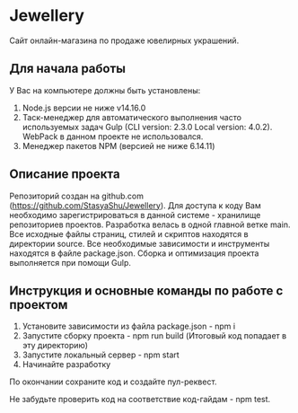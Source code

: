 # Jewellery

Сайт онлайн-магазина по продаже ювелирных украшений.
## Для начала работы 

У Вас на компьютере должны быть установлены: 
1. Node.js версии не ниже v14.16.0
2. Таск-менеджер для автоматического выполнения часто используемых задач Gulp (CLI version: 2.3.0 Local version: 4.0.2). WebPack в данном проекте не использовался.
3. Менеджер пакетов NPM (версией не ниже 6.14.11)

## Описание проекта
Репозиторий создан на github.com (https://github.com/StasyaShu/Jewellery). Для доступа к коду Вам необходимо зарегистрироваться в данной системе - хранилище репозиториев проектов.
Разработка велась в одной главной ветке main.
Все исходные файлы страниц, стилей и скриптов находятся в директории source.
Все необходимые зависимости и инструменты находятся в файле package.json.
Сборка и оптимизация проекта выполняется при помощи Gulp.

## Инструкция и основные команды по работе с проектом

1. Установите зависимости из файла package.json - npm i 
2. Запустите сборку проекта - npm run build (Итоговый код попадает в эту директорию)
3. Запустите локальный сервер - npm start
4. Начинайте разработку

По окончании сохраните код и создайте пул-реквест.

Не забудьте проверить код на соответствие код-гайдам - npm test.
